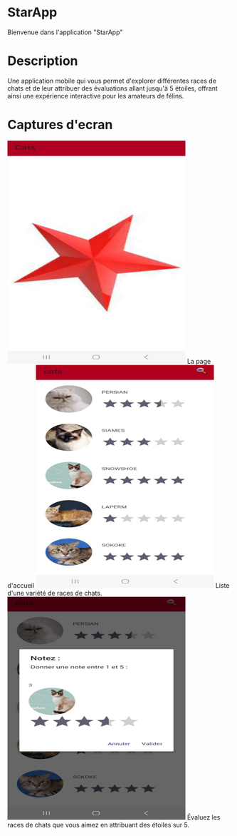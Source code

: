 # StarApp
Bienvenue dans l'application "StarApp"
# Description
Une application mobile qui vous permet d'explorer différentes races de chats et de leur attribuer des évaluations allant jusqu'à 5 étoiles,
offrant ainsi une expérience interactive pour les amateurs de félins.
# Captures d'ecran
 
<img src="5400c63f-8470-4579-a12f-1ae58a0ab4a1.jpg" alt="Image 1" width="400" height="500"> 
La page d'accueil
 

<img src="ca9e1002-0a81-4517-a8c8-9155be9a536f.jpg" alt="Image 2" width="400" height="500">  
Liste d'une variété de races de chats.

<img src="10817cef-4e28-4c5e-ae27-dc66102187aa.jpg" alt="Image 3" width="400" height="500">  
Évaluez les races de chats que vous aimez en attribuant des étoiles sur 5.



